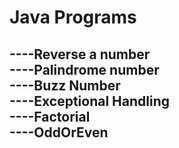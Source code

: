 # Java Programs
----Reverse a number<br>
----Palindrome number<br>
----Buzz Number<br>
----Exceptional Handling<br>
----Factorial <br>
----OddOrEven<br>
-----
